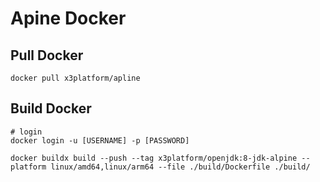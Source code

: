 # Apine Docker

## Pull Docker
```
docker pull x3platform/apline
```

## Build Docker
```
# login
docker login -u [USERNAME] -p [PASSWORD]

docker buildx build --push --tag x3platform/openjdk:8-jdk-alpine --platform linux/amd64,linux/arm64 --file ./build/Dockerfile ./build/
```
